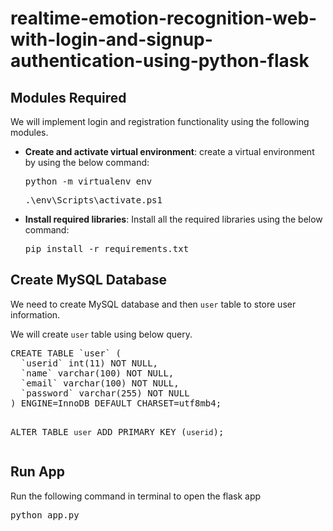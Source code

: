 # realtime-emotion-recognition-web-with-login-and-signup-authentication-using-python-flask

<h2>Modules Required</h2>
<p>We will implement login and registration functionality using the following modules.</p>
<ul>
<li><strong>Create and activate virtual environment</strong>: create a virtual environment by using the below command:</li>
<pre>
python -m virtualenv env
</pre>
<pre>
.\env\Scripts\activate.ps1
</pre>
<li><strong>Install required libraries</strong>: Install all the required libraries using the below command:</li>
<pre>
pip install -r requirements.txt
</pre>
</ul>
<h2>Create MySQL Database</h2>
<p>We need to create MySQL database and then <code>user</code> table to store user information. </p>
<p>We will create <code>user</code> table using below query.</p>
<pre>
CREATE TABLE `user` (
  `userid` int(11) NOT NULL,
  `name` varchar(100) NOT NULL,
  `email` varchar(100) NOT NULL,
  `password` varchar(255) NOT NULL
) ENGINE=InnoDB DEFAULT CHARSET=utf8mb4;

ALTER TABLE `user`
  ADD PRIMARY KEY (`userid`);
</pre>

<h2>Run App</h2>
<p>Run the following command in terminal to open the flask app</p>
<pre>
python app.py
</pre>

